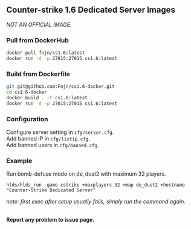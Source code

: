 ##  Counter-strike 1.6 Dedicated Server Images
*NOT AN OFFICIAL IMAGE.*<br/>

### Pull from DockerHub
```bash
docker pull fnjn/cs1.6:latest
docker run -d -p 27015:27015 cs1.6:latest
```

### Build from Dockerfile
```bash
git git@github.com:Fnjn/cs1.6-docker.git
cd cs1.6-docker
docker build . -t cs1.6:latest
docker run -d -p 27015:27015 cs1.6:latest
```

### Configuration
Configure server setting in `cfg/server.cfg`.<br/>
Add banned IP in `cfg/listip.cfg`.<br/>
Add banned users in `cfg/banned.cfg`.<br/>

### Example
Run bomb-defuse mode on de_dust2 with maximum 32 players.
```
hlds/hlds_run -game cstrike +maxplayers 32 +map de_dust2 +hostname "Counter-Strike Dedicated Server"
```
*note: first exec after setup usually fails, simply run the command again.*

<br/>**Report any problem to issue page.**<br/>
